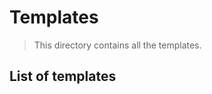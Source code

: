 # Templates

> This directory contains all the templates.

## List of templates

<!-- TODO: add template list -->
